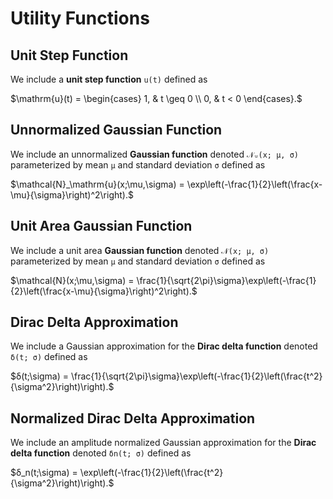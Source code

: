 # Utility Functions

## Unit Step Function

We include a **unit step function** `u(t)` defined as

$\mathrm{u}(t) = \begin{cases}
        1, &   t \geq 0 \\
        0, &   t < 0       
        \end{cases}.$

## Unnormalized Gaussian Function

We include an unnormalized **Gaussian function** denoted `𝒩ᵤ(x; μ, σ)` parameterized by mean `μ` and standard deviation `σ` defined as


$\mathcal{N}_\mathrm{u}(x;\mu,\sigma) = \exp\left(-\frac{1}{2}\left(\frac{x-\mu}{\sigma}\right)^2\right).$


## Unit Area Gaussian Function

We include a unit area **Gaussian function** denoted `𝒩(x; μ, σ)` parameterized by mean `μ` and standard deviation `σ` defined as

$\mathcal{N}(x;\mu,\sigma) = \frac{1}{\sqrt{2\pi}\sigma}\exp\left(-\frac{1}{2}\left(\frac{x-\mu}{\sigma}\right)^2\right).$

## Dirac Delta Approximation

We include a Gaussian approximation for the **Dirac delta function** denoted `δ(t; σ)` defined as

$δ(t;\sigma) = \frac{1}{\sqrt{2\pi}\sigma}\exp\left(-\frac{1}{2}\left(\frac{t^2}{\sigma^2}\right)\right).$

## Normalized Dirac Delta Approximation

We include an amplitude normalized Gaussian approximation for the **Dirac delta function** denoted `δn(t; σ)` defined as

$δ_n(t;\sigma) = \exp\left(-\frac{1}{2}\left(\frac{t^2}{\sigma^2}\right)\right).$
